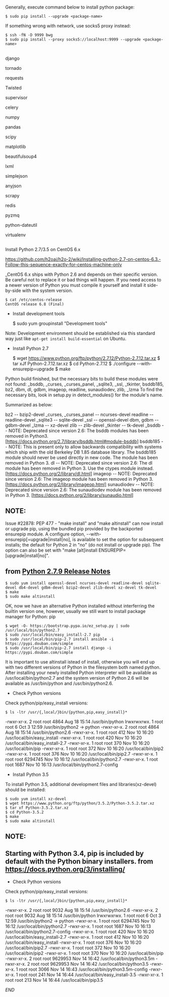 #

Generally, execute command below to install python package:

    $ sudo pip install --upgrade <package-name>

If something wrong with network, use socks5 proxy instead:

    $ ssh -fN -D 9999 bwg
    $ sudo pip install --proxy socks5://localhost:9999 --upgrade <package-name>

##

django

tornado

requests

Twisted

supervisor

celery

numpy

pandas

scipy

matplotlib

beautifulsoup4

lxml

simplejson

anyjson

scrapy

redis

pyzmq

python-dateutil

virtualenv


##

Install Python 2.7/3.5 on CentOS 6.x

https://github.com/h2oai/h2o-2/wiki/Installing-python-2.7-on-centos-6.3.-Follow-this-sequence-exactly-for-centos-machine-only

_CentOS 6.x ships with Python 2.6 and depends on their specific version. Be careful not to replace it or bad things will happen.
If you need access to a newer version of Python you must compile it yourself and install it side-by-side with the system version.

    $ cat /etc/centos-release
    CentOS release 6.8 (Final)

* Install development tools

    $ sudo yum groupinstall "Development tools"

Note: Development environment should be established via this standard way just like `apt-get install build-essential` on Ubuntu.

* Install Python 2.7

    $ wget https://www.python.org/ftp/python/2.7.12/Python-2.7.12.tar.xz
    $ tar xJf Python-2.7.12.tar.xz
    $ cd Python-2.7.12
    $ ./configure --with-ensurepip=upgrade
    $ make

Python build finished, but the necessary bits to build these modules were not found:
_bsddb, _curses, _curses_panel, _sqlite3, _ssl, _tkinter, bsddb185, bz2, dbm, dl, gdbm, imageop, readline, sunaudiodev, zlib, _lzma
To find the necessary bits, look in setup.py in detect_modules() for the module's name.

Summarized as below:

bz2                     --  bzip2-devel
_curses, _curses_panel  --  ncurses-devel
readline                --  readline-devel
_sqlite3                --  sqlite-devel
_ssl                    --  openssl-devel
dbm, gdbm               --  gdbm-devel
_lzma                   --  xz-devel
zlib                    --  zlib-devel
_tkinter                --  tk-devel
_bsddb                  --  NOTE: Deprecated since version 2.6: The bsddb modules has been removed in Python3. [https://docs.python.org/2.7/library/bsddb.html#module-bsddb]
bsddb185                --  NOTE: This is present only to allow backwards compatibility with systems which ship with the old Berkeley DB 1.85 database library. The bsddb185 module should never be used directly in new code. The module has been removed in Python 3.
dl                      --  NOTE: Deprecated since version 2.6: The dl module has been removed in Python 3. Use the ctypes module instead. [https://docs.python.org/2/library/dl.html]
imageop                 --  NOTE: Deprecated since version 2.6: The imageop module has been removed in Python 3. [https://docs.python.org/2/library/imageop.html]
sunaudiodev             --  NOTE: Deprecated since version 2.6: The sunaudiodev module has been removed in Python 3. [https://docs.python.org/2/library/sunaudio.html]

NOTE:
-----
Issue #22878: PEP 477 - "make install" and "make altinstall" can now install
or upgrade pip, using the bundled pip provided by the backported ensurepip
module.  A configure option, --with-ensurepip[=upgrade|install|no], is
available to set the option for subsequent installs; the default for Python 2
in "no" (do not install or upgrade pip).  The option can also be set with
"make [alt]install ENSUREPIP=[upgrade|install|no]".

from [Python 2.7.9 Release Notes](https://hg.python.org/cpython/raw-file/v2.7.9/Misc/NEWS)
-----

    $ sudo yum install openssl-devel ncurses-devel readline-devel sqlite-devel db4-devel gdbm-devel bzip2-devel zlib-devel xz-devel tk-devel
    $ make
    $ sudo make altinstall

OK, now we have an alternative Python installed without interferring the builtin version one, however, usually we still want to install package manager for Python: pip

    $ wget -O- https://bootstrap.pypa.io/ez_setup.py | sudo /usr/local/bin/python2.7
    $ sudo /usr/local/bin/easy_install-2.7 pip
    $ sudo /usr/local/bin/pip-2.7 install ansible -i https://pypi.douban.com/simple
    $ sudo /usr/local/bin/pip-2.7 install django -i https://pypi.douban.com/simple

It is important to use altinstall istead of install, otherwise you will end up with two different versions of Python in the filesystem both named python.
After installing your newly installed Python interpreter will be available as /usr/local/bin/python2.7 and the system version of Python 2.6 will be available as /usr/bin/python and /usr/bin/python2.6.

* Check Python versions

Check python/pip/easy_install versions:

    $ ls -ltr /usr/{,local/}bin/{python,pip,easy_install}*
-rwxr-xr-x. 2 root root    4864 Aug 18 15:14 /usr/bin/python
lrwxrwxrwx. 1 root root       6 Oct  3 12:59 /usr/bin/python2 -> python
-rwxr-xr-x. 2 root root    4864 Aug 18 15:14 /usr/bin/python2.6
-rwxr-xr-x. 1 root root     412 Nov 10 16:20 /usr/local/bin/easy_install
-rwxr-xr-x. 1 root root     420 Nov 10 16:20 /usr/local/bin/easy_install-2.7
-rwxr-xr-x. 1 root root     370 Nov 10 16:20 /usr/local/bin/pip
-rwxr-xr-x. 1 root root     372 Nov 10 16:20 /usr/local/bin/pip2
-rwxr-xr-x. 1 root root     376 Nov 10 16:20 /usr/local/bin/pip2.7
-rwxr-xr-x. 1 root root 6294745 Nov 10 16:12 /usr/local/bin/python2.7
-rwxr-xr-x. 1 root root    1687 Nov 10 16:13 /usr/local/bin/python2.7-config

* Install Python 3.5

To install Python 3.5, additional development files and libraries(xz-devel) should be installed:

    $ sudo yum install xz-devel
    $ wget https://www.python.org/ftp/python/3.5.2/Python-3.5.2.tar.xz
    $ tar xf Python-3.5.2.tar.xz
    $ cd Python-3.5.2
    $ make
    $ sudo make altinstall

NOTE:
-----
Starting with Python 3.4, pip is included by default with the Python binary installers.
from https://docs.python.org/3/installing/
-----

* Check Python versions

Check python/pip/easy_install versions:

    $ ls -ltr /usr/{,local/}bin/{python,pip,easy_install}*
-rwxr-xr-x. 2 root root    9032 Aug 18 15:14 /usr/bin/python2.6
-rwxr-xr-x. 2 root root    9032 Aug 18 15:14 /usr/bin/python
lrwxrwxrwx. 1 root root       6 Oct  3 12:59 /usr/bin/python2 -> python
-rwxr-xr-x. 1 root root 6294745 Nov 10 16:12 /usr/local/bin/python2.7
-rwxr-xr-x. 1 root root    1687 Nov 10 16:13 /usr/local/bin/python2.7-config
-rwxr-xr-x. 1 root root     420 Nov 10 16:20 /usr/local/bin/easy_install-2.7
-rwxr-xr-x. 1 root root     412 Nov 10 16:20 /usr/local/bin/easy_install
-rwxr-xr-x. 1 root root     376 Nov 10 16:20 /usr/local/bin/pip2.7
-rwxr-xr-x. 1 root root     372 Nov 10 16:20 /usr/local/bin/pip2
-rwxr-xr-x. 1 root root     370 Nov 10 16:20 /usr/local/bin/pip
-rwxr-xr-x. 2 root root 9629953 Nov 14 16:42 /usr/local/bin/python3.5m
-rwxr-xr-x. 2 root root 9629953 Nov 14 16:42 /usr/local/bin/python3.5
-rwxr-xr-x. 1 root root    3066 Nov 14 16:43 /usr/local/bin/python3.5m-config
-rwxr-xr-x. 1 root root     241 Nov 14 16:44 /usr/local/bin/easy_install-3.5
-rwxr-xr-x. 1 root root     213 Nov 14 16:44 /usr/local/bin/pip3.5

_END_

##


